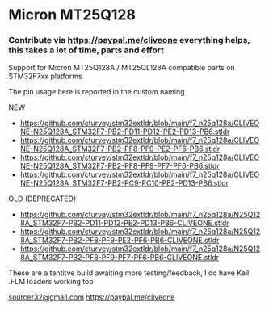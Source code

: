 # Micron MT25Q128
### Contribute via   https://paypal.me/cliveone  everything helps, this takes a lot of time, parts and effort

Support for Micron MT25Q128A / MT25QL128A compatible parts on STM32F7xx platforms

The pin usage here is reported in the custom naming

NEW
  *  https://github.com/cturvey/stm32extldr/blob/main/f7_n25q128a/CLIVEONE-N25Q128A_STM32F7-PB2-PD11-PD12-PE2-PD13-PB6.stldr
  *  https://github.com/cturvey/stm32extldr/blob/main/f7_n25q128a/CLIVEONE-N25Q128A_STM32F7-PB2-PF8-PF9-PE2-PF6-PB6.stldr
  *  https://github.com/cturvey/stm32extldr/blob/main/f7_n25q128a/CLIVEONE-N25Q128A_STM32F7-PB2-PF8-PF9-PF7-PF6-PB6.stldr
  *  https://github.com/cturvey/stm32extldr/blob/main/f7_n25q128a/CLIVEONE-N25Q128A_STM32F7-PB2-PC9-PC10-PE2-PD13-PB6.stldr

OLD (DEPRECATED)
  *  https://github.com/cturvey/stm32extldr/blob/main/f7_n25q128a/N25Q128A_STM32F7-PB2-PD11-PD12-PE2-PD13-PB6-CLIVEONE.stldr
  *  https://github.com/cturvey/stm32extldr/blob/main/f7_n25q128a/N25Q128A_STM32F7-PB2-PF8-PF9-PE2-PF6-PB6-CLIVEONE.stldr
  *  https://github.com/cturvey/stm32extldr/blob/main/f7_n25q128a/N25Q128A_STM32F7-PB2-PF8-PF9-PF7-PF6-PB6-CLIVEONE.stldr

These are a tentitve build awaiting more testing/feedback, I do have Keil .FLM loaders working too

 sourcer32@gmail.com
 https://paypal.me/cliveone
